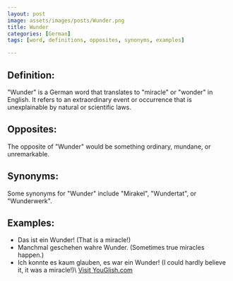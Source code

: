 ```yaml
---
layout: post
image: assets/images/posts/Wunder.png
title: Wunder
categories: [German]
tags: [word, definitions, opposites, synonyms, examples]

---
```


## Definition:

"Wunder" is a German word that translates to "miracle" or "wonder" in English. It refers to an extraordinary event or occurrence that is unexplainable by natural or scientific laws.

## Opposites:

The opposite of "Wunder" would be something ordinary, mundane, or unremarkable.

## Synonyms:

Some synonyms for "Wunder" include "Mirakel", "Wundertat", or "Wunderwerk".

## Examples:

- Das ist ein Wunder! (That is a miracle!)
- Manchmal geschehen wahre Wunder. (Sometimes true miracles happen.)
- Ich konnte es kaum glauben, es war ein Wunder! (I could hardly believe it, it was a miracle!)\ <a id="yg-widget-0" class="youglish-widget" data-query="Wunder" data-lang="german" data-components="8412" data-auto-start="0" data-bkg-color="theme_light" data-title="How%20to%20pronounce%20Wunder%20in%20German"  rel="nofollow" href="https://youglish.com">Visit YouGlish.com</a><script async src="https://youglish.com/public/emb/widget.js" charset="utf-8"></script>